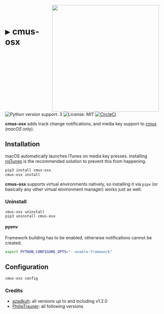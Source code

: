 <img align="right" src="https://user-images.githubusercontent.com/9287847/33808557-f03eef40-dde8-11e7-8951-68350df85a70.gif" width="350"/>

<p>​</p>

<h1><kbd>▶</kbd> cmus-osx</h1>

![Python version support: 3](https://img.shields.io/badge/python-3-green.svg)
![License: MIT](https://img.shields.io/badge/license-MIT-green.svg)
[![CircleCI](https://circleci.com/gh/PhilipTrauner/cmus-osx.svg?style=svg)](https://circleci.com/gh/PhilipTrauner/cmus-osx)

**cmus-osx** adds track change notifications, and media key support to [*cmus*](https://cmus.github.io/) (*macOS* only).

## Installation
macOS automatically launches iTunes on media key presses.
Installing [noTunes](https://github.com/tombonez/noTunes) is the recommended solution to prevent this from happening.

```bash
pip3 install cmus-osx
cmus-osx install
```

**cmus-osx** supports virtual environments natively, so installing it via `pipx` (or basically any other virtual environment manager) works just as well.

### Uninstall
```
cmus-osx uninstall
pip3 uninstall cmus-osx
```

#### pyenv
Framework building has to be enabled, otherwise notifications cannot be created.
```bash
export PYTHON_CONFIGURE_OPTS="--enable-framework"
```

## Configuration
```
cmus-osx config
```

### Credits
* [azadkuh](https://github.com/azadkuh): all versions up to and including v1.2.0
* [PhilipTrauner](https://github.com/PhilipTrauner): all following versions
